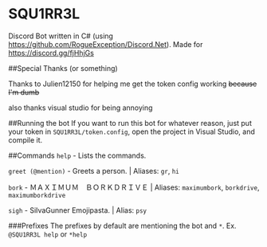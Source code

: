 # SQU1RR3L
Discord Bot written in C# (using https://github.com/RogueException/Discord.Net). Made for https://discord.gg/fjHhjGs

##Special Thanks (or something)

Thanks to Julien12150 for helping me get the token config working ~~because I'm dumb~~

also thanks visual studio for being annoying

##Running the bot
If you want to run this bot for whatever reason, just put your token in `SQU1RR3L/token.config`, open the project in Visual Studio, and compile it.

##Commands
`help` - Lists the commands.

`greet (@mention)` - Greets a person. | Aliases: `gr`, `hi`

`bork` - ＭＡＸＩＭＵＭ　ＢＯＲＫＤＲＩＶＥ | Aliases: `maximumbork`, `borkdrive`, `maximumborkdrive`

`sigh` - SiIvaGunner Emojipasta. | Alias: `psy`


###Prefixes
The prefixes by default are mentioning the bot and `*`. Ex. `@SQU1RR3L help` or `*help`
